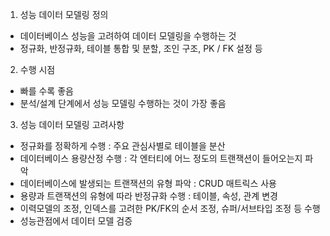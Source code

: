 1. 성능 데이터 모델링 정의
  - 데이터베이스 성능을 고려하여 데이터 모델링을 수행하는 것
  - 정규화, 반정규화, 테이블 통합 및 분할, 조인 구조, PK / FK 설정 등

2. 수행 시점
  - 빠를 수록 좋음
  - 분석/설계 단계에서 성능 모델링 수행하는 것이 가장 좋음

3. 성능 데이터 모델링 고려사항
  - 정규화를 정확하게 수행 : 주요 관심사별로 테이블을 분산
  - 데이터베이스 용량산정 수행 : 각 엔터티에 어느 정도의 트랜잭션이 들어오는지 파악
  - 데이터베이스에 발생되는 트랜잭션의 유형 파악 : CRUD 매트릭스 사용
  - 용량과 트랜잭션의 유형에 따라 반정규화 수행 : 테이블, 속성, 관계 변경
  - 이력모델의 조정, 인덱스를 고려한 PK/FK의 순서 조정, 슈퍼/서브타입 조정 등 수행
  - 성능관점에서 데이터 모델 검증